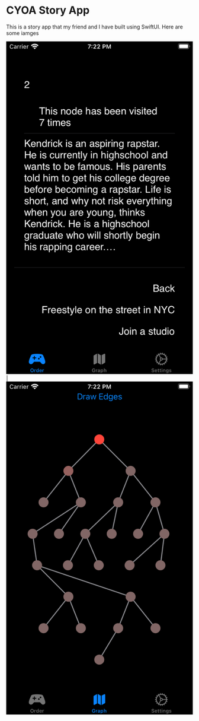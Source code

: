 # CYOA Story App

This is a story app that my friend and I have built using SwiftUI. Here are some iamges

![Image One](image1.png) | ![Image Two](image2.png)
